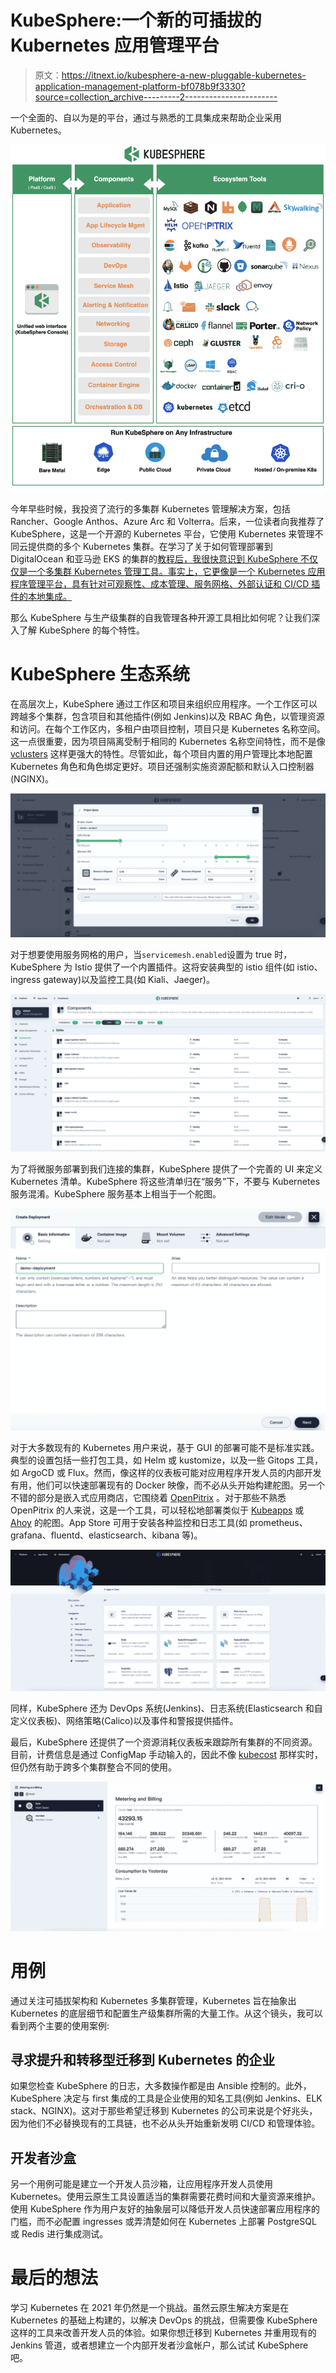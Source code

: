 # KubeSphere:一个新的可插拔的 Kubernetes 应用管理平台

> 原文：<https://itnext.io/kubesphere-a-new-pluggable-kubernetes-application-management-platform-bf078b9f3330?source=collection_archive---------2----------------------->

一个全面的、自以为是的平台，通过与熟悉的工具集成来帮助企业采用 Kubernetes。

![](img/6d851b8c54ab091ad716c260e848a99d.png)

今年早些时候，我投资了流行的多集群 Kubernetes 管理解决方案，包括 Rancher、Google Anthos、Azure Arc 和 Volterra。后来，一位读者向我推荐了 KubeSphere，这是一个开源的 Kubernetes 平台，它使用 Kubernetes 来管理不同云提供商的多个 Kubernetes 集群。在学习了关于如何管理部署到 DigitalOcean 和亚马逊 EKS 的集群的[教程后，我很快意识到 KubeSphere 不仅仅是一个多集群 Kubernetes 管理工具。事实上，它更像是一个 Kubernetes 应用程序管理平台，具有针对可观察性、成本管理、服务网格、外部认证和 CI/CD 插件的本地集成。](https://thenewstack.io/tutorial-use-kubesphere-to-manage-digitalocean-kubernetes-and-amazon-eks/)

那么 KubeSphere 与生产级集群的自我管理各种开源工具相比如何呢？让我们深入了解 KubeSphere 的每个特性。

# KubeSphere 生态系统

在高层次上，KubeSphere 通过工作区和项目来组织应用程序。一个工作区可以跨越多个集群，包含项目和其他插件(例如 Jenkins)以及 RBAC 角色，以管理资源和访问。在每个工作区内，多租户由项目控制，项目只是 Kubernetes 名称空间。这一点很重要，因为项目隔离受制于相同的 Kubernetes 名称空间特性，而不是像 [vclusters](https://www.vcluster.com/) 这样更强大的特性。尽管如此，每个项目内置的用户管理比本地配置 Kubernetes 角色和角色绑定更好。项目还强制实施资源配额和默认入口控制器(NGINX)。

![](img/11e61a1cd34928ee5f89eb722c5befea.png)

对于想要使用服务网格的用户，当`servicemesh.enabled`设置为 true 时，KubeSphere 为 Istio 提供了一个内置插件。这将安装典型的 istio 组件(如 istio、ingress gateway)以及监控工具(如 Kiali、Jaeger)。

![](img/df45c20c8aad84804813e24bd7885600.png)

为了将微服务部署到我们连接的集群，KubeSphere 提供了一个完善的 UI 来定义 Kubernetes 清单。KubeSphere 将这些清单归在“服务”下，不要与 Kubernetes 服务混淆。KubeSphere 服务基本上相当于一个舵图。

![](img/704d248ed7744ec1580a423cc62296da.png)

对于大多数现有的 Kubernetes 用户来说，基于 GUI 的部署可能不是标准实践。典型的设置包括一些打包工具，如 Helm 或 kustomize，以及一些 Gitops 工具，如 ArgoCD 或 Flux。然而，像这样的仪表板可能对应用程序开发人员的内部开发有用，他们可以快速部署现有的 Docker 映像，而不必从头开始构建舵图。另一个不错的部分是嵌入式应用商店，它围绕着 [OpenPitrix](https://github.com/openpitrix/openpitrix) 。对于那些不熟悉 OpenPitrix 的人来说，这是一个工具，可以轻松地部署类似于 [Kubeapps](https://kubeapps.com/) 或 [Ahoy](https://github.com/oslabs-beta/Ahoy) 的舵图。App Store 可用于安装各种监控和日志工具(如 prometheus、grafana、fluentd、elasticsearch、kibana 等)。

![](img/a6bdf28492d99f7421980531f8751d0e.png)

同样，KubeSphere 还为 DevOps 系统(Jenkins)、日志系统(Elasticsearch 和自定义仪表板)、网络策略(Calico)以及事件和警报提供插件。

最后，KubeSphere 还提供了一个资源消耗仪表板来跟踪所有集群的不同资源。目前，计费信息是通过 ConfigMap 手动输入的，因此不像 [kubecost](https://www.kubecost.com/) 那样实时，但仍然有助于跨多个集群整合不同的使用。

![](img/e308ec5c47b9cd765e10af9067ab7da6.png)

# 用例

通过关注可插拔架构和 Kubernetes 多集群管理，Kubernetes 旨在抽象出 Kubernetes 的底层细节和配置生产级集群所需的大量工作。从这个镜头，我可以看到两个主要的使用案例:

## 寻求提升和转移型迁移到 Kubernetes 的企业

如果您检查 KubeSphere 的日志，大多数操作都是由 Ansible 控制的。此外，KubeSphere 决定与 first 集成的工具是企业使用的知名工具(例如 Jenkins、ELK stack、NGINX)。这对于那些希望迁移到 Kubernetes 的公司来说是个好兆头，因为他们不必替换现有的工具链，也不必从头开始重新发明 CI/CD 和管理体验。

## 开发者沙盒

另一个用例可能是建立一个开发人员沙箱，让应用程序开发人员使用 Kubernetes。使用云原生工具设置适当的集群需要花费时间和大量资源来维护。使用 KubeSphere 作为用户友好的抽象层可以降低开发人员快速部署应用程序的门槛，而不必配置 ingresses 或弄清楚如何在 Kubernetes 上部署 PostgreSQL 或 Redis 进行集成测试。

# 最后的想法

学习 Kubernetes 在 2021 年仍然是一个挑战。虽然云原生解决方案是在 Kubernetes 的基础上构建的，以解决 DevOps 的挑战，但需要像 KubeSphere 这样的工具来改善开发人员的体验。如果你想迁移到 Kubernetes 并重用现有的 Jenkins 管道，或者想建立一个内部开发者沙盒帐户，那么试试 KubeSphere 吧。